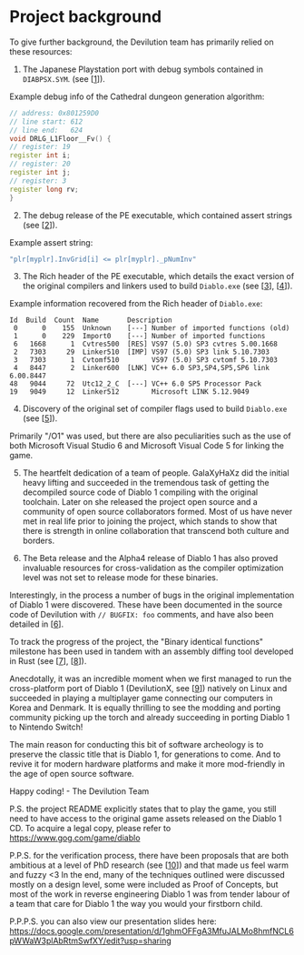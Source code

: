 # Project background

To give further background, the Devilution team has primarily relied on these resources:

1. The Japanese Playstation port with debug symbols contained in `DIABPSX.SYM`. (see [[1]]).

Example debug info of the Cathedral dungeon generation algorithm:

```cpp
// address: 0x801259D0
// line start: 612
// line end:   624
void DRLG_L1Floor__Fv() {
// register: 19
register int i;
// register: 20
register int j;
// register: 3
register long rv;
}
```

2. The debug release of the PE executable, which contained assert strings (see [[2]]).

Example assert string:

```cpp
"plr[myplr].InvGrid[i] <= plr[myplr]._pNumInv"
```

3. The Rich header of the PE executable, which details the exact version of the original compilers and linkers used to build `Diablo.exe` (see [[3]], [[4]]).

Example information recovered from the Rich header of `Diablo.exe`:

```
Id  Build  Count  Name       Description
 0      0    155  Unknown    [---] Number of imported functions (old)
 1      0    229  Import0    [---] Number of imported functions
 6   1668      1  Cvtres500  [RES] VS97 (5.0) SP3 cvtres 5.00.1668
 2   7303     29  Linker510  [IMP] VS97 (5.0) SP3 link 5.10.7303
 3   7303      1  Cvtomf510        VS97 (5.0) SP3 cvtomf 5.10.7303
 4   8447      2  Linker600  [LNK] VC++ 6.0 SP3,SP4,SP5,SP6 link 6.00.8447
48   9044     72  Utc12_2_C  [---] VC++ 6.0 SP5 Processor Pack
19   9049     12  Linker512        Microsoft LINK 5.12.9049
```

4. Discovery of the original set of compiler flags used to build `Diablo.exe` (see [[5]]).

Primarily "/O1" was used, but there are also peculiarities such as the use of both Microsoft Visual Studio 6 and Microsoft Visual Code 5 for linking the game.

5. The heartfelt dedication of a team of people. GalaXyHaXz did the initial heavy lifting and succeeded in the tremendous task of getting the decompiled source code of Diablo 1 compiling with the original toolchain. Later on she released the project open source and a community of open source collaborators formed. Most of us have never met in real life prior to joining the project, which stands to show that there is strength in online collaboration that transcend both culture and borders.

6. The Beta release and the Alpha4 release of Diablo 1 has also proved invaluable resources for cross-validation as the compiler optimization level was not set to release mode for these binaries.

Interestingly, in the process a number of bugs in the original implementation of Diablo 1 were discovered. These have been documented in the source code of Devilution with `// BUGFIX: foo` comments, and have also been detailed in [[6]].

To track the progress of the project, the "Binary identical functions" milestone has been used in tandem with an assembly diffing tool developed in Rust (see [[7]], [[8]]).

Anecdotally, it was an incredible moment when we first managed to run the cross-platform port of Diablo 1 (DevilutionX, see [[9]]) natively on Linux and succeeded in playing a multiplayer game connecting our computers in Korea and Denmark. It is equally thrilling to see the modding and porting community picking up the torch and already succeeding in porting Diablo 1 to Nintendo Switch!

The main reason for conducting this bit of software archeology is to preserve the classic title that is Diablo 1, for generations to come. And to revive it for modern hardware platforms and make it more mod-friendly in the age of open source software.

Happy coding! - The Devilution Team

P.S. the project README explicitly states that to play the game, you still need to have access to the original game assets released on the Diablo 1 CD. To acquire a legal copy, please refer to https://www.gog.com/game/diablo

P.P.S. for the verification process, there have been proposals that are both ambitious at a level of PhD research (see [[10]]) and that made us feel warm and fuzzy <3 In the end, many of the techniques outlined were discussed mostly on a design level, some were included as Proof of Concepts, but most of the work in reverse engineering Diablo 1 was from tender labour of a team that care for Diablo 1 the way you would your firstborn child.

P.P.P.S. you can also view our presentation slides here: https://docs.google.com/presentation/d/1ghmOFFgA3MfuJALMo8hmfNCL6pWWaW3plAbRtmSwfXY/edit?usp=sharing

[1]: https://github.com/diasurgical/scalpel/blob/master/psx/_dump_/_dump_merge_c_src_/diabpsx/source/drlg_l1.cpp

[2]: https://web.archive.org/web/20191129090736/diablo1.se/notes/debug.html

[3]: https://github.com/diasurgical/devilution/issues/111#issuecomment-426059660

[4]: https://bytepointer.com/articles/the_microsoft_rich_header.htm

[5]: https://github.com/diasurgical/devilution/issues/111

[6]: https://github.com/diasurgical/devilution/issues/64

[7]: https://github.com/diasurgical/devilution/milestone/3

[8]: https://github.com/diasurgical/devilution-comparer

[9]: https://github.com/diasurgical/devilutionX

[10]: https://github.com/diasurgical/devilution/issues/171
